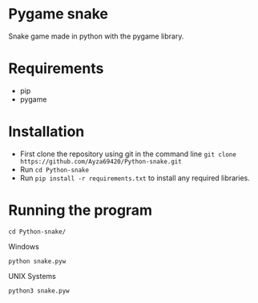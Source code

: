 # Pygame snake

Snake game made in python with the pygame library.

# Requirements

- pip
- pygame

# Installation

- First clone the repository using git in the command line ``git clone https://github.com/Ayza69420/Python-snake.git``   
- Run ``cd Python-snake``
- Run ``pip install -r requirements.txt`` to install any required libraries.

# Running the program

``cd Python-snake/``   

Windows

``python snake.pyw``  

UNIX Systems

```python3 snake.pyw```
